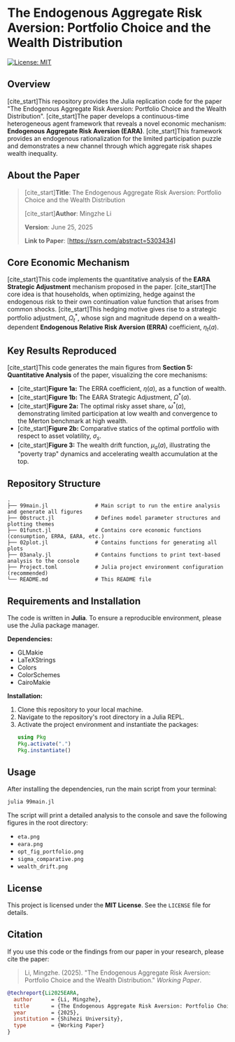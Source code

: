# The Endogenous Aggregate Risk Aversion: Portfolio Choice and the Wealth Distribution

[![License: MIT](https://img.shields.io/badge/License-MIT-yellow.svg)](https://opensource.org/licenses/MIT)

## Overview

[cite_start]This repository provides the Julia replication code for the paper "The Endogenous Aggregate Risk Aversion: Portfolio Choice and the Wealth Distribution". [cite_start]The paper develops a continuous-time heterogeneous agent framework that reveals a novel economic mechanism: **Endogenous Aggregate Risk Aversion (EARA)**. [cite_start]This framework provides an endogenous rationalization for the limited participation puzzle and demonstrates a new channel through which aggregate risk shapes wealth inequality.

## About the Paper

> [cite_start]**Title**: The Endogenous Aggregate Risk Aversion: Portfolio Choice and the Wealth Distribution 
>
> [cite_start]**Author**: Mingzhe Li 
>
> **Version**: June 25, 2025
>
> **Link to Paper**: [https://ssrn.com/abstract=5303434]

## Core Economic Mechanism

[cite_start]This code implements the quantitative analysis of the **EARA Strategic Adjustment** mechanism proposed in the paper. [cite_start]The core idea is that households, when optimizing, hedge against the endogenous risk to their own continuation value function that arises from common shocks. [cite_start]This hedging motive gives rise to a strategic portfolio adjustment, $\Omega_t^*$, whose sign and magnitude depend on a wealth-dependent **Endogenous Relative Risk Aversion (ERRA)** coefficient, $\eta_t(a)$.

## Key Results Reproduced

[cite_start]This code generates the main figures from **Section 5: Quantitative Analysis** of the paper, visualizing the core mechanisms:

* [cite_start]**Figure 1a:** The ERRA coefficient, $\eta(a)$, as a function of wealth.
* [cite_start]**Figure 1b:** The EARA Strategic Adjustment, $\Omega^*(a)$.
* [cite_start]**Figure 2a:** The optimal risky asset share, $\omega^*(a)$, demonstrating limited participation at low wealth and convergence to the Merton benchmark at high wealth.
* [cite_start]**Figure 2b:** Comparative statics of the optimal portfolio with respect to asset volatility, $\sigma_s$.
* [cite_start]**Figure 3:** The wealth drift function, $\mu_a(a)$, illustrating the "poverty trap" dynamics and accelerating wealth accumulation at the top.

## Repository Structure

```
.
├── 99main.jl               # Main script to run the entire analysis and generate all figures
├── 00struct.jl             # Defines model parameter structures and plotting themes
├── 01funct.jl              # Contains core economic functions (consumption, ERRA, EARA, etc.)
├── 02plot.jl               # Contains functions for generating all plots
├── 03analy.jl              # Contains functions to print text-based analysis to the console
├── Project.toml            # Julia project environment configuration (recommended)
└── README.md               # This README file
```

## Requirements and Installation

The code is written in **Julia**. To ensure a reproducible environment, please use the Julia package manager.

**Dependencies:**
* GLMakie
* LaTeXStrings
* Colors
* ColorSchemes
* CairoMakie

**Installation:**
1.  Clone this repository to your local machine.
2.  Navigate to the repository's root directory in a Julia REPL.
3.  Activate the project environment and instantiate the packages:
    ```julia
    using Pkg
    Pkg.activate(".")
    Pkg.instantiate()
    ```

## Usage

After installing the dependencies, run the main script from your terminal:

```bash
julia 99main.jl
```

The script will print a detailed analysis to the console and save the following figures in the root directory:
* `eta.png`
* `eara.png`
* `opt_fig_portfolio.png`
* `sigma_comparative.png`
* `wealth_drift.png`

## License

This project is licensed under the **MIT License**. See the `LICENSE` file for details.

## Citation

If you use this code or the findings from our paper in your research, please cite the paper:

> Li, Mingzhe. (2025). "The Endogenous Aggregate Risk Aversion: Portfolio Choice and the Wealth Distribution." *Working Paper*.

```bibtex
@techreport{Li2025EARA,
  author      = {Li, Mingzhe},
  title       = {The Endogenous Aggregate Risk Aversion: Portfolio Choice and the Wealth Distribution},
  year        = {2025},
  institution = {Shihezi University},
  type        = {Working Paper}
}
```
